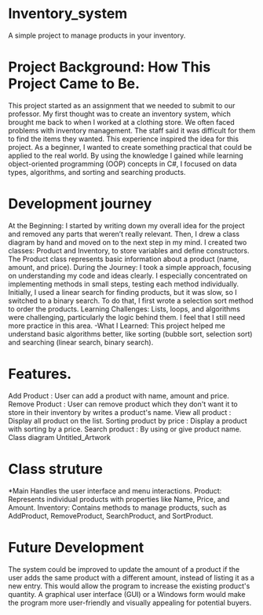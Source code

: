 # Inventory_system
A simple project to manage products in your inventory.

# Project Background: How This Project Came to Be.
This project started as an assignment that we needed to submit to our professor. My first thought was to create an inventory system, which brought me back to when I worked at a clothing store. We often faced problems with inventory management. The staff said it was difficult for them to find the items they wanted. This experience inspired the idea for this project. As a beginner, I wanted to create something practical that could be applied to the real world. By using the knowledge I gained while learning object-oriented programming (OOP) concepts in C#, I focused on data types, algorithms, and sorting and searching products.

# Development journey
At the Beginning: I started by writing down my overall idea for the project and removed any parts that weren’t really relevant. Then, I drew a class diagram by hand and moved on to the next step in my mind. I created two classes: Product and Inventory, to store variables and define constructors. The Product class represents basic information about a product (name, amount, and price).
During the Journey: I took a simple approach, focusing on understanding my code and ideas clearly. I especially concentrated on implementing methods in small steps, testing each method individually. Initially, I used a linear search for finding products, but it was slow, so I switched to a binary search. To do that, I first wrote a selection sort method to order the products.
Learning Challenges: Lists, loops, and algorithms were challenging, particularly the logic behind them. I feel that I still need more practice in this area. -What I Learned: This project helped me understand basic algorithms better, like sorting (bubble sort, selection sort) and searching (linear search, binary search).
# Features.
Add Product : User can add a product with name, amount and price.
Remove Product : User can remove product which they don't want it to store in their inventory by writes a product's name.
View all product : Display all product on the list.
Sorting product by price : Display a product with sorting by a price.
Search product : By using or give product name.
Class diagram
Untitled_Artwork

# Class struture
*Main Handles the user interface and menu interactions.
Product: Represents individual products with properties like Name, Price, and Amount.
Inventory: Contains methods to manage products, such as AddProduct, RemoveProduct, SearchProduct, and SortProduct.
# Future Development
The system could be improved to update the amount of a product if the user adds the same product with a different amount, instead of listing it as a new entry. This would allow the program to increase the existing product's quantity. A graphical user interface (GUI) or a Windows form would make the program more user-friendly and visually appealing for potential buyers.
